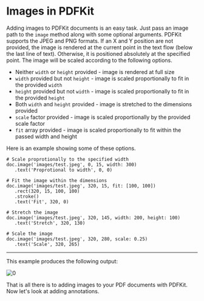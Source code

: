 # Images in PDFKit

Adding images to PDFKit documents is an easy task. Just pass an image path to
the `image` method along with some optional arguments. PDFKit supports the
JPEG and PNG formats. If an X and Y position are not provided, the image is
rendered at the current point in the text flow (below the last line of text).
Otherwise, it is positioned absolutely at the specified point. The image will
be scaled according to the following options.

* Neither `width` or `height` provided - image is rendered at full size
* `width` provided but not `height` - image is scaled proportionally to fit in the provided `width`
* `height` provided but not `width` - image is scaled proportionally to fit in the provided `height`
* Both `width` and `height` provided - image is stretched to the dimensions provided
* `scale` factor provided - image is scaled proportionally by the provided scale factor
* `fit` array provided - image is scaled proportionally to fit within the passed width and height

Here is an example showing some of these options.

    # Scale proprotionally to the specified width
    doc.image('images/test.jpeg', 0, 15, width: 300)
       .text('Proprotional to width', 0, 0)
     
    # Fit the image within the dimensions
    doc.image('images/test.jpeg', 320, 15, fit: [100, 100])
       .rect(320, 15, 100, 100)
       .stroke()
       .text('Fit', 320, 0)
      
    # Stretch the image
    doc.image('images/test.jpeg', 320, 145, width: 200, height: 100)
       .text('Stretch', 320, 130)
       
    # Scale the image
    doc.image('images/test.jpeg', 320, 280, scale: 0.25)
       .text('Scale', 320, 265)
       
* * *

This example produces the following output:

![0](images/images.png "150")

That is all there is to adding images to your PDF documents with PDFKit. Now
let's look at adding annotations.